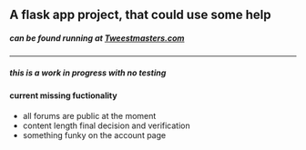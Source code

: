 <h2>A flask app project, that could use some help</h2>
<h5>can be found running at <a href="https://www.tweestmasters.com/">Tweestmasters.com</a></h5><hr>
<h5>this is a work in progress with no testing</h5>
<h4>current missing fuctionality</h4>
<ul>
<li>all forums are public at the moment</li>
<li>content length final decision and verification</li>
<li>something funky on the account page</li>
</ul>
